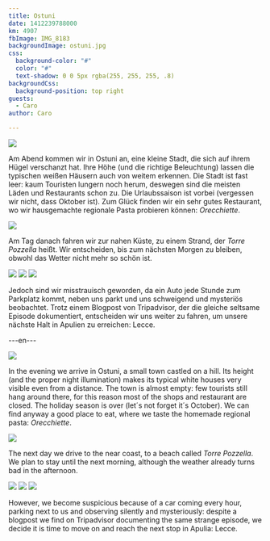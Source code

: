 ```yaml
---
title: Ostuni
date: 1412239788000
km: 4907
fbImage: IMG_8183
backgroundImage: ostuni.jpg
css:
  background-color: "#"
  color: "#"
  text-shadow: 0 0 5px rgba(255, 255, 255, .8)
backgroundCss:
  background-position: top right
guests:
  - Caro
author: Caro

---
```


![](IMG_8183)

Am Abend kommen wir in Ostuni an, eine kleine Stadt, die sich auf ihrem Hügel verschanzt hat. Ihre Höhe (und die richtige Beleuchtung) lassen die typischen weißen Häusern auch von weitem erkennen. Die Stadt ist fast leer: kaum Touristen lungern noch herum, deswegen sind die meisten Läden und Restaurants schon zu. Die Urlaubssaison ist vorbei (vergessen wir nicht, dass Oktober ist). Zum Glück finden wir ein sehr gutes Restaurant, wo wir hausgemachte regionale Pasta probieren können: *Orecchiette*.

![](IMG_8215)

Am Tag danach fahren wir zur nahen Küste, zu einem Strand, der *Torre Pozzella* heißt. Wir entscheiden, bis zum nächsten Morgen zu bleiben, obwohl das Wetter nicht mehr so schön ist.

![](IMG_8204)
![](IMG_8207)
![](IMG_8214)

Jedoch sind wir misstrauisch geworden, da ein Auto jede Stunde zum Parkplatz kommt, neben uns  parkt und uns schweigend und mysteriös beobachtet. Trotz einem Blogpost von Tripadvisor, der die gleiche seltsame Episode dokumentiert, entscheiden wir uns weiter zu fahren, um unsere nächste Halt in Apulien zu erreichen: Lecce.

---en---

![](IMG_8183)

In the evening we arrive in Ostuni, a small town castled on a hill. Its height (and the proper night illumination) makes its typical white houses very visible even from a distance. The town is almost empty: few tourists still hang around there, for this reason most of the shops and restaurant are closed. The holiday season is over (let´s not forget it´s October). We can find anyway a good place to eat, where we taste the homemade regional pasta: *Orecchiette*.

![](IMG_8215)

The next day we drive to the near coast, to a beach called *Torre Pozzella*. We plan to stay until the next morning, although the weather already turns bad in the afternoon.

![](IMG_8204)
![](IMG_8207)
![](IMG_8214)

However, we become suspicious because of a car coming every hour, parking next to us and observing silently and mysteriously: despite a blogpost we find on Tripadvisor documenting the same strange episode, we decide it is time to move on and reach the next stop in Apulia: Lecce.
